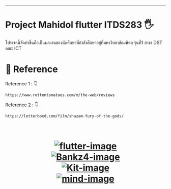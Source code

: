 
----------
# Project Mahidol flutter ITDS283 🖐️

โปรเจคนี้จัดทำขึ้นคือเป็นผลงานของนักศึกษาที่กำลังศึกษาอยู่ที่มหาวิทยาลัยมหิดล รุ่นที่1 สาขา DST คณะ ICT

# 📌 Reference
Reference 1 : 👇

    https://www.rottentomatoes.com/m/the-web/reviews

Reference 2 : 👇

    https://letterboxd.com/film/shazam-fury-of-the-gods/

<br>

[<h1 align="center">
  ![flutter-image]][flutter-url]<br>
  [![Bankz4-image]][Bankz4-url]<br>
  [![Kit-image]][Kit-url]<br>
  [![mind-image]][mind-url]
</h1>

[flutter-image]: https://img.shields.io/badge/flutter-3.7.11-red
[flutter-url]: https://flutter.dev/

[Bankz4-image]: https://img.shields.io/badge/Amonchai--green?logo=github&style=social
[Bankz4-url]: https://github.com/byz7day/

[Kit-image]: https://img.shields.io/badge/Thanakrit--green?logo=github&style=social
[Kit-url]: https://github.com/Thanakrit031

[mind-image]: https://img.shields.io/badge/Ravisara--green?logo=github&style=social
[mind-url]: https://github.com/6487057Ravisara